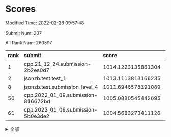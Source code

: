 # Scores

Modified Time: 2022-02-26 09:57:48

Submit Num: 207

All Rank Num: 260597

| rank |               submit               |       score        |       sigma        | pk_num |
| :--- | :--------------------------------- | :----------------- | :----------------- | :----- |
| 1    | cpp.21_12_24.submission-2b2ea0d7   | 1014.1223135861304 | 0.7951431487785505 | 5040   |
| 2    | jsonzb.test.test_1                 | 1013.1113813166235 | 0.8259631169929805 | 5032   |
| 8    | jsonzb.test.submission_level_4     | 1011.6946578191089 | 0.7945396425252489 | 5037   |
| 56   | cpp.2022_01_09.submission-816672bd | 1005.0880545442695 | 0.719895696733718  | 5035   |
| 61   | cpp.2022_01_09.submission-5b0e3de2 | 1004.5683273411126 | 0.7109559697320534 | 5035   |


<details>
<summary>全部</summary>

| rank |                 submit                 |       score        |       sigma        | pk_num |
| :--- | :------------------------------------- | :----------------- | :----------------- | :----- |
| 1    | cpp.21_12_24.submission-2b2ea0d7       | 1014.1223135861304 | 0.7951431487785505 | 5040   |
| 2    | jsonzb.test.test_1                     | 1013.1113813166235 | 0.8259631169929805 | 5032   |
| 3    | gobigger.level_3.submission_level_3_21 | 1012.3056102230072 | 0.7801334328159106 | 5031   |
| 4    | gobigger.level_3.submission_level_3_27 | 1012.2627883504825 | 0.7803059145956619 | 5035   |
| 5    | gobigger.level_3.submission_level_3_4  | 1012.1284312872504 | 0.7735480053829736 | 5037   |
| 6    | gobigger.level_3.submission_level_3_47 | 1011.9059771284441 | 0.7851802703312425 | 5038   |
| 7    | gobigger.level_3.submission_level_3_48 | 1011.7290565724504 | 0.762244611284892  | 5038   |
| 8    | jsonzb.test.submission_level_4         | 1011.6946578191089 | 0.7945396425252489 | 5037   |
| 9    | gobigger.level_3.submission_level_3_14 | 1011.608208738536  | 0.7949055555607322 | 5039   |
| 10   | gobigger.level_3.submission_level_3_31 | 1011.2125634467875 | 0.7671094675667189 | 5035   |
| 11   | gobigger.level_3.submission_level_3_18 | 1011.2051145327284 | 0.7701133603326876 | 5039   |
| 12   | gobigger.level_3.submission_level_3_49 | 1010.8797085585746 | 0.7529797179856482 | 5035   |
| 13   | gobigger.level_3.submission_level_3_17 | 1010.8226390207092 | 0.775254561757634  | 5040   |
| 14   | gobigger.level_3.submission_level_3_13 | 1010.8086260590587 | 0.7646208215442964 | 5040   |
| 15   | gobigger.level_3.submission_level_3_5  | 1010.705013137242  | 0.7596107449648104 | 5037   |
| 16   | gobigger.level_3.submission_level_3_3  | 1010.5821267520365 | 0.7766208418317369 | 5031   |
| 17   | gobigger.level_3.submission_level_3_23 | 1010.5626029134986 | 0.766399569111722  | 5034   |
| 18   | gobigger.level_3.submission_level_3_8  | 1010.555552422425  | 0.7575886786997692 | 5040   |
| 19   | gobigger.level_3.submission_level_3_35 | 1010.5478914784435 | 0.7716488346458357 | 5040   |
| 20   | gobigger.level_3.submission_level_3_25 | 1010.5141063164366 | 0.7679959210746341 | 5029   |
| 21   | gobigger.level_3.submission_level_3_36 | 1010.4616770984333 | 0.7668795558203606 | 5036   |
| 22   | gobigger.level_3.submission_level_3_2  | 1010.3988684438633 | 0.7625765862617135 | 5038   |
| 23   | gobigger.level_3.submission_level_3_12 | 1010.3469732764438 | 0.7834879302556478 | 5034   |
| 24   | gobigger.level_3.submission_level_3_29 | 1010.3010736961265 | 0.7751868891999995 | 5035   |
| 25   | gobigger.level_3.submission_level_3_37 | 1010.2361201512238 | 0.7651691661878827 | 5032   |
| 26   | gobigger.level_3.submission_level_3_38 | 1010.1617044141719 | 0.7481570414311247 | 5037   |
| 27   | gobigger.level_3.submission_level_3_41 | 1010.0610343515891 | 0.7624611854439655 | 5040   |
| 28   | gobigger.level_3.submission_level_3_26 | 1009.9797247245931 | 0.7593309818407883 | 5033   |
| 29   | gobigger.level_3.submission_level_3_20 | 1009.965795202774  | 0.789768130334974  | 5041   |
| 30   | gobigger.level_3.submission_level_3_44 | 1009.8182012861239 | 0.7700458003801554 | 5032   |
| 31   | gobigger.level_3.submission_level_3_28 | 1009.7974191509431 | 0.7550953238708804 | 5042   |
| 32   | gobigger.level_3.submission_level_3_46 | 1009.7531262826672 | 0.7575841425979652 | 5035   |
| 33   | gobigger.level_3.submission_level_3_16 | 1009.7058896753709 | 0.7469703282055259 | 5031   |
| 34   | gobigger.level_3.submission_level_3_24 | 1009.6802017686218 | 0.7492703044627849 | 5039   |
| 35   | gobigger.level_3.submission_level_3_40 | 1009.6658219359622 | 0.7619377028748726 | 5032   |
| 36   | gobigger.level_3.submission_level_3_43 | 1009.6471664536888 | 0.7621215705143075 | 5029   |
| 37   | gobigger.level_3.submission_level_3_22 | 1009.4102143962862 | 0.7555417133761246 | 5032   |
| 38   | gobigger.level_3.submission_level_3_19 | 1009.4054213418466 | 0.7482628091697704 | 5036   |
| 39   | gobigger.level_3.submission_level_3_32 | 1009.360188784998  | 0.7329262911870846 | 5031   |
| 40   | gobigger.level_3.submission_level_3_34 | 1009.3263484441796 | 0.7651264598491994 | 5031   |
| 41   | gobigger.level_3.submission_level_3_15 | 1009.2503913119575 | 0.7462595091487676 | 5039   |
| 42   | gobigger.level_3.submission_level_3_11 | 1009.228584252649  | 0.7580247177473172 | 5036   |
| 43   | gobigger.level_3.submission_level_3_10 | 1009.2114292945832 | 0.7524439881961419 | 5027   |
| 44   | gobigger.level_3.submission_level_3_30 | 1009.113259840294  | 0.7525775334365867 | 5041   |
| 45   | gobigger.level_3.submission_level_3_9  | 1009.0386135210958 | 0.764806418873912  | 5034   |
| 46   | gobigger.level_3.submission_level_3_1  | 1009.0085251058917 | 0.7603178014359318 | 5040   |
| 47   | gobigger.level_3.submission_level_3_0  | 1008.9127704849981 | 0.7522002234371076 | 5035   |
| 48   | gobigger.level_3.submission_level_3_42 | 1008.8740927707594 | 0.7542574467473353 | 5034   |
| 49   | gobigger.level_3.submission_level_3_33 | 1008.6477810013117 | 0.7385967221060837 | 5036   |
| 50   | gobigger.level_3.submission_level_3_39 | 1008.5688719438513 | 0.7511675331772539 | 5031   |
| 51   | gobigger.level_3.submission_level_3_6  | 1008.5665547035544 | 0.7559506886731022 | 5039   |
| 52   | gobigger.level_3.submission_level_3_7  | 1008.1553656032177 | 0.7416551714475178 | 5037   |
| 53   | gobigger.level_3.submission_level_3_45 | 1007.897902825498  | 0.7518438104425563 | 5039   |
| 54   | gobigger.level_1.submission_level_1_7  | 1005.456317745789  | 0.7218223764207756 | 5033   |
| 55   | gobigger.level_1.submission_level_1_46 | 1005.1243548139275 | 0.7140346332236688 | 5034   |
| 56   | cpp.2022_01_09.submission-816672bd     | 1005.0880545442695 | 0.719895696733718  | 5035   |
| 57   | gobigger.level_1.submission_level_1_37 | 1004.9720483025017 | 0.7158949252285596 | 5030   |
| 58   | gobigger.level_1.submission_level_1_35 | 1004.6411229278318 | 0.720008821773714  | 5034   |
| 59   | gobigger.level_1.submission_level_1_1  | 1004.5995290296155 | 0.7232978334654279 | 5030   |
| 60   | gobigger.level_1.submission_level_1_17 | 1004.5994326634126 | 0.7363614288041385 | 5040   |
| 61   | cpp.2022_01_09.submission-5b0e3de2     | 1004.5683273411126 | 0.7109559697320534 | 5035   |
| 62   | gobigger.level_1.submission_level_1_29 | 1004.217317307361  | 0.7291555767972605 | 5037   |
| 63   | gobigger.level_1.submission_level_1_5  | 1004.2164826646471 | 0.725800395655572  | 5030   |
| 64   | gobigger.level_1.submission_level_1_38 | 1004.1298289919325 | 0.7137499310368719 | 5037   |
| 65   | gobigger.level_1.submission_level_1_16 | 1004.0400689250558 | 0.7264823955111801 | 5033   |
| 66   | gobigger.level_1.submission_level_1_32 | 1003.9801661408419 | 0.7164957046400634 | 5033   |
| 67   | gobigger.level_1.submission_level_1_22 | 1003.9560455716115 | 0.7266519520988078 | 5028   |
| 68   | gobigger.level_1.submission_level_1_27 | 1003.9455325248233 | 0.7114866612479114 | 5034   |
| 69   | gobigger.level_1.submission_level_1_45 | 1003.8797748105277 | 0.7078560517087737 | 5034   |
| 70   | gobigger.level_1.submission_level_1_30 | 1003.8251662821585 | 0.7234846084896546 | 5028   |
| 71   | gobigger.level_1.submission_level_1_43 | 1003.7106067750686 | 0.7112080803223019 | 5035   |
| 72   | gobigger.level_1.submission_level_1_26 | 1003.6779741453015 | 0.7167269418021278 | 5030   |
| 73   | gobigger.level_1.submission_level_1_4  | 1003.4570994004442 | 0.7317802168190186 | 5032   |
| 74   | gobigger.level_1.submission_level_1_41 | 1003.3231590073507 | 0.7212106665297613 | 5038   |
| 75   | gobigger.level_1.submission_level_1_14 | 1003.2725622746533 | 0.7215325952362865 | 5035   |
| 76   | gobigger.level_1.submission_level_1_6  | 1003.2215459521682 | 0.7212446876584989 | 5035   |
| 77   | gobigger.level_1.submission_level_1_25 | 1003.147793029911  | 0.7197549073144217 | 5033   |
| 78   | gobigger.level_1.submission_level_1_21 | 1003.147728066385  | 0.7294261994515564 | 5037   |
| 79   | gobigger.level_1.submission_level_1_31 | 1003.123111560754  | 0.7154682031578175 | 5037   |
| 80   | gobigger.level_1.submission_level_1_33 | 1003.1229109503865 | 0.7279289707566579 | 5030   |
| 81   | gobigger.level_1.submission_level_1_2  | 1003.1128398603752 | 0.7215203910419846 | 5036   |
| 82   | gobigger.level_1.submission_level_1_23 | 1003.0864217759195 | 0.724173592401173  | 5029   |
| 83   | gobigger.level_1.submission_level_1_3  | 1003.0575892071337 | 0.7211123391047773 | 5037   |
| 84   | gobigger.level_1.submission_level_1_34 | 1003.0155335428711 | 0.7215979073200492 | 5038   |
| 85   | gobigger.level_1.submission_level_1_18 | 1002.9346114925743 | 0.7118538225090992 | 5031   |
| 86   | gobigger.level_1.submission_level_1_49 | 1002.8433876367343 | 0.7063093197114403 | 5033   |
| 87   | gobigger.level_1.submission_level_1_19 | 1002.8245776956752 | 0.7269406452277247 | 5039   |
| 88   | gobigger.level_1.submission_level_1_20 | 1002.7389166650877 | 0.7251830451979533 | 5035   |
| 89   | gobigger.level_1.submission_level_1_15 | 1002.7297596807513 | 0.7151031448808757 | 5037   |
| 90   | gobigger.level_1.submission_level_1_0  | 1002.6801476357064 | 0.7209863535393366 | 5041   |
| 91   | gobigger.level_1.submission_level_1_24 | 1002.6332621903757 | 0.7100182994904961 | 5034   |
| 92   | gobigger.level_1.submission_level_1_13 | 1002.5137719365821 | 0.703203678726279  | 5035   |
| 93   | gobigger.level_1.submission_level_1_11 | 1002.5096051233884 | 0.7205070744746669 | 5039   |
| 94   | gobigger.level_1.submission_level_1_39 | 1002.4930057419588 | 0.7265990606808534 | 5036   |
| 95   | gobigger.level_1.submission_level_1_42 | 1002.4704063742115 | 0.7116597286361105 | 5034   |
| 96   | gobigger.level_1.submission_level_1_40 | 1002.4638200987565 | 0.7082653573700629 | 5038   |
| 97   | gobigger.level_1.submission_level_1_47 | 1002.416045198189  | 0.7195602786524673 | 5039   |
| 98   | gobigger.level_1.submission_level_1_36 | 1002.3261030366664 | 0.7230319608186425 | 5037   |
| 99   | gobigger.level_1.submission_level_1_8  | 1002.2955786821931 | 0.7154085686686339 | 5032   |
| 100  | gobigger.level_1.submission_level_1_48 | 1002.2912075032906 | 0.7176250059171159 | 5040   |
| 101  | gobigger.level_1.submission_level_1_10 | 1002.1110172171165 | 0.711801132017009  | 5033   |
| 102  | gobigger.level_1.submission_level_1_9  | 1002.0990447304333 | 0.7250557938403814 | 5031   |
| 103  | gobigger.level_1.submission_level_1_44 | 1002.0960035532556 | 0.7159193528206423 | 5031   |
| 104  | gobigger.level_1.submission_level_1_28 | 1001.5981830690268 | 0.7137455275076438 | 5035   |
| 105  | gobigger.level_1.submission_level_1_12 | 1001.3501406406543 | 0.7122670594202251 | 5036   |
| 106  | gobigger.random.submission_random_41   | 997.5095153593351  | 0.6990478514432292 | 5043   |
| 107  | gobigger.random.submission_random_8    | 997.0029850147627  | 0.714569349107912  | 5034   |
| 108  | gobigger.random.submission_random_38   | 996.930666997407   | 0.6978998115735102 | 5037   |
| 109  | gobigger.random.submission_random_2    | 996.8484815710657  | 0.7155835776356301 | 5036   |
| 110  | gobigger.random.submission_random_28   | 996.8328825405176  | 0.7087184958663234 | 5035   |
| 111  | gobigger.random.submission_random_12   | 996.8317421013734  | 0.7004593155353501 | 5036   |
| 112  | gobigger.random.submission_random_10   | 996.7631579401633  | 0.6976694713461694 | 5037   |
| 113  | gobigger.random.submission_random_9    | 996.6690665227874  | 0.7118138246682971 | 5042   |
| 114  | gobigger.random.submission_random_18   | 996.6254540446904  | 0.7227379582782397 | 5035   |
| 115  | gobigger.random.submission_random_33   | 996.6016894210821  | 0.723257821899015  | 5042   |
| 116  | gobigger.random.submission_random_45   | 996.5341546214181  | 0.7039246324297781 | 5029   |
| 117  | gobigger.random.submission_random_37   | 996.4321375158364  | 0.7000259226859855 | 5040   |
| 118  | gobigger.random.submission_random_40   | 996.4049807630425  | 0.698641709503271  | 5031   |
| 119  | gobigger.random.submission_random_11   | 996.252686038541   | 0.6987934481867767 | 5037   |
| 120  | gobigger.random.submission_random_26   | 996.2496223358571  | 0.7019337595618258 | 5033   |
| 121  | gobigger.random.submission_random_42   | 996.2118299921668  | 0.702870322825828  | 5037   |
| 122  | gobigger.random.submission_random_29   | 996.1550801844916  | 0.7260689352856102 | 5038   |
| 123  | gobigger.random.submission_random_44   | 996.1539118000067  | 0.7021450132708577 | 5038   |
| 124  | gobigger.random.submission_random_6    | 996.1533109115923  | 0.7061376399490362 | 5040   |
| 125  | gobigger.random.submission_random_35   | 996.1059926382629  | 0.7087539929416453 | 5030   |
| 126  | gobigger.random.submission_random_43   | 996.0974663072757  | 0.7009241518292348 | 5041   |
| 127  | gobigger.random.submission_random_48   | 996.080243748429   | 0.7071101861980695 | 5034   |
| 128  | gobigger.random.submission_random_19   | 996.0417872448755  | 0.7023234131323866 | 5031   |
| 129  | gobigger.random.submission_random_36   | 995.9692249035367  | 0.7060207849132194 | 5037   |
| 130  | gobigger.random.submission_random_7    | 995.8897345399677  | 0.7056159289452895 | 5028   |
| 131  | gobigger.random.submission_random_20   | 995.8286145959853  | 0.7121045820439936 | 5040   |
| 132  | gobigger.random.submission_random_34   | 995.777450980551   | 0.7136864126897133 | 5041   |
| 133  | gobigger.random.submission_random_21   | 995.7162975450605  | 0.7049354977975287 | 5040   |
| 134  | gobigger.random.submission_random_14   | 995.6773888791149  | 0.7229769253818463 | 5036   |
| 135  | gobigger.random.submission_random_32   | 995.6178907490439  | 0.715956375172224  | 5040   |
| 136  | gobigger.random.submission_random_39   | 995.5557252610348  | 0.7198118346974715 | 5037   |
| 137  | gobigger.random.submission_random_25   | 995.5378917757164  | 0.7142193681340316 | 5032   |
| 138  | gobigger.random.submission_random_24   | 995.4758958673038  | 0.7199327942768549 | 5035   |
| 139  | gobigger.random.submission_random_4    | 995.4441073559253  | 0.7056143462275479 | 5032   |
| 140  | gobigger.random.submission_random_22   | 995.4278639966116  | 0.7202254904133407 | 5040   |
| 141  | gobigger.random.submission_random_16   | 995.4012706727547  | 0.7132901563046397 | 5034   |
| 142  | gobigger.random.submission_random_17   | 995.3850723303178  | 0.7081304744159648 | 5032   |
| 143  | gobigger.random.submission_random_5    | 995.3310112375951  | 0.6989869738656667 | 5033   |
| 144  | gobigger.random.submission_random_23   | 995.2993735599413  | 0.7052673395279935 | 5039   |
| 145  | gobigger.random.submission_random_31   | 995.2809660042058  | 0.7200071609507931 | 5039   |
| 146  | gobigger.random.submission_random_0    | 995.2750857892236  | 0.7251791367493826 | 5037   |
| 147  | gobigger.random.submission_random_13   | 995.2418297490798  | 0.7087660696571635 | 5034   |
| 148  | gobigger.random.submission_random_47   | 995.222031176039   | 0.7252480487317856 | 5035   |
| 149  | gobigger.random.submission_random_49   | 995.1457572062342  | 0.7117600504498048 | 5036   |
| 150  | gobigger.random.submission_random_30   | 995.1235644570784  | 0.7094018283882205 | 5041   |
| 151  | gobigger.random.submission_random_27   | 994.9526300503009  | 0.7022025001395441 | 5037   |
| 152  | gobigger.random.submission_random_46   | 994.8667029111751  | 0.7118830621112961 | 5037   |
| 153  | gobigger.random.submission_random_15   | 994.8024569607037  | 0.7059214536454946 | 5034   |
| 154  | gobigger.random.submission_random_1    | 994.7644981875037  | 0.7031898093461281 | 5034   |
| 155  | gobigger.level_2.submission_level_2_26 | 994.5560922136207  | 0.7192597392053426 | 5039   |
| 156  | gobigger.random.submission_random_3    | 994.4908494096275  | 0.7152519230605728 | 5036   |
| 157  | gobigger.level_2.submission_level_2_29 | 994.3231566923492  | 0.7329772587949696 | 5034   |
| 158  | gobigger.level_2.submission_level_2_1  | 994.0913591582882  | 0.734298276823132  | 5041   |
| 159  | gobigger.level_2.submission_level_2_10 | 993.8634767701426  | 0.7447198769628263 | 5039   |
| 160  | gobigger.level_2.submission_level_2_40 | 993.4440086179653  | 0.7397981210688236 | 5031   |
| 161  | gobigger.level_2.submission_level_2_9  | 993.1525847625422  | 0.7345133508375323 | 5033   |
| 162  | gobigger.level_2.submission_level_2_4  | 993.0208627733208  | 0.7336914256626889 | 5038   |
| 163  | gobigger.level_2.submission_level_2_44 | 992.9690495683925  | 0.7297502892739345 | 5039   |
| 164  | gobigger.level_2.submission_level_2_39 | 992.9067659745824  | 0.746109431077265  | 5038   |
| 165  | gobigger.level_2.submission_level_2_18 | 992.8768380078144  | 0.7437143702009489 | 5033   |
| 166  | gobigger.level_2.submission_level_2_36 | 992.86438763867    | 0.7427139797601431 | 5032   |
| 167  | gobigger.level_2.submission_level_2_17 | 992.7271502370211  | 0.7459644696336093 | 5037   |
| 168  | gobigger.level_2.submission_level_2_6  | 992.7148294504917  | 0.737152020251898  | 5039   |
| 169  | gobigger.level_2.submission_level_2_48 | 992.6870992604446  | 0.7463063021089313 | 5040   |
| 170  | gobigger.level_2.submission_level_2_11 | 992.6499650935284  | 0.7528413633772487 | 5038   |
| 171  | gobigger.level_2.submission_level_2_23 | 992.60740568566    | 0.7317462529703517 | 5037   |
| 172  | gobigger.level_2.submission_level_2_19 | 992.5836461724915  | 0.7428793226622948 | 5037   |
| 173  | gobigger.level_2.submission_level_2_30 | 992.5648595977098  | 0.7360625757630102 | 5035   |
| 174  | gobigger.level_2.submission_level_2_12 | 992.5227324881356  | 0.7462636677698842 | 5032   |
| 175  | gobigger.level_2.submission_level_2_37 | 992.3561550060627  | 0.7341848467357236 | 5034   |
| 176  | gobigger.level_2.submission_level_2_35 | 992.3550581391172  | 0.7360123494327359 | 5042   |
| 177  | gobigger.level_2.submission_level_2_24 | 992.3379098256514  | 0.7319425572530359 | 5045   |
| 178  | gobigger.level_2.submission_level_2_2  | 992.1518315343488  | 0.7326467884753285 | 5034   |
| 179  | gobigger.level_2.submission_level_2_14 | 992.1172875422739  | 0.746708420356077  | 5030   |
| 180  | gobigger.level_2.submission_level_2_28 | 992.0968135139711  | 0.7443888575097303 | 5037   |
| 181  | gobigger.level_2.submission_level_2_25 | 992.0908529170878  | 0.7336682590893517 | 5041   |
| 182  | gobigger.level_2.submission_level_2_20 | 991.9531038457122  | 0.7478968507797497 | 5038   |
| 183  | gobigger.level_2.submission_level_2_33 | 991.930617174794   | 0.739021802558341  | 5037   |
| 184  | gobigger.level_2.submission_level_2_41 | 991.8537463289802  | 0.7242256159625767 | 5039   |
| 185  | gobigger.level_2.submission_level_2_34 | 991.7965124969082  | 0.7326296847464321 | 5033   |
| 186  | gobigger.level_2.submission_level_2_45 | 991.7829072278507  | 0.7361665362978894 | 5035   |
| 187  | gobigger.level_2.submission_level_2_38 | 991.7255263088956  | 0.7394921454321238 | 5033   |
| 188  | gobigger.level_2.submission_level_2_46 | 991.7075352181603  | 0.7494632785480848 | 5032   |
| 189  | gobigger.level_2.submission_level_2_5  | 991.6951092395223  | 0.7432593679642804 | 5037   |
| 190  | gobigger.level_2.submission_level_2_22 | 991.6159843683555  | 0.7423752649544642 | 5034   |
| 191  | gobigger.level_2.submission_level_2_49 | 991.4923387166215  | 0.7581419253612008 | 5040   |
| 192  | gobigger.level_2.submission_level_2_42 | 991.4308285794335  | 0.7478786725905484 | 5039   |
| 193  | gobigger.level_2.submission_level_2_13 | 991.4192866037604  | 0.7528102396574676 | 5041   |
| 194  | gobigger.level_2.submission_level_2_7  | 991.3532450858388  | 0.7400345077231651 | 5039   |
| 195  | gobigger.level_2.submission_level_2_3  | 991.3154883366138  | 0.7519034673176878 | 5041   |
| 196  | gobigger.level_2.submission_level_2_0  | 991.3066769915013  | 0.7564480656911202 | 5035   |
| 197  | gobigger.level_2.submission_level_2_31 | 991.2580978360655  | 0.7591751486162017 | 5037   |
| 198  | gobigger.level_2.submission_level_2_21 | 991.2536176657583  | 0.7594951600846022 | 5037   |
| 199  | gobigger.level_2.submission_level_2_43 | 991.2434019003763  | 0.7582147020457978 | 5036   |
| 200  | gobigger.level_2.submission_level_2_32 | 991.0947068644948  | 0.7545141044798598 | 5030   |
| 201  | gobigger.level_2.submission_level_2_27 | 990.9437567865533  | 0.7563737476684707 | 5034   |
| 202  | gobigger.level_2.submission_level_2_8  | 990.9339710235447  | 0.7563219958526314 | 5042   |
| 203  | gobigger.level_2.submission_level_2_16 | 990.9178061737477  | 0.7583427340816615 | 5034   |
| 204  | gobigger.level_2.submission_level_2_47 | 990.8015660964876  | 0.7693768933278006 | 5035   |
| 205  | gobigger.level_2.submission_level_2_15 | 990.6861590682195  | 0.7672590366446036 | 5038   |
| 206  | gobigger.none.submission_none_1        | 977.9817108136925  | 1.369540226320011  | 5032   |
| 207  | gobigger.none.submission_none_0        | 976.5356515228541  | 1.361814793773699  | 5032   |

</details>